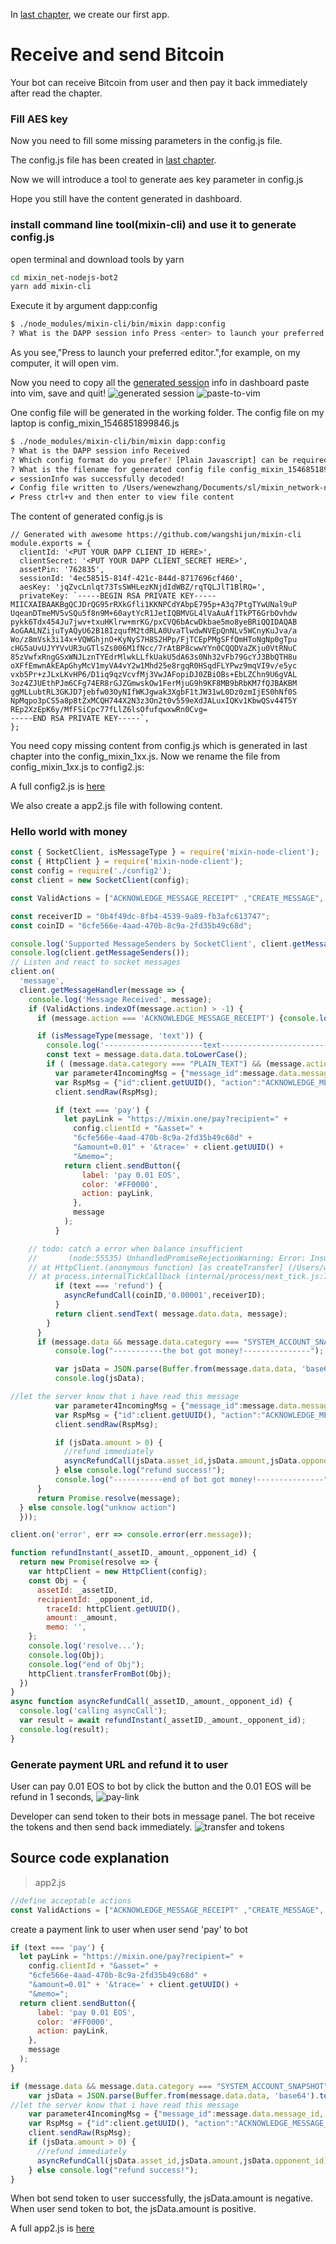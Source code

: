 In [last chapter](https://github.com/wenewzhang/mixin_network-nodejs-bot2/blob/master/README.md), we create our first app.

# Receive and send Bitcoin
Your bot can receive Bitcoin from user and then pay it back immediately after read the chapter.

### Fill AES key
Now you need to fill some missing parameters in the config.js file.

The config.js file has been created in [last chapter](https://github.com/wenewzhang/mixin_network-nodejs-bot2/blob/master/README.md#generate-parameter-for-your-app).

Now we will introduce a tool to generate aes key parameter in config.js

Hope you still have the content generated in dashboard.

### install command line tool(mixin-cli) and use it to generate config.js
open terminal and download tools by yarn
```bash
cd mixin_net-nodejs-bot2
yarn add mixin-cli
```

Execute it by argument dapp:config
```bash
$ ./node_modules/mixin-cli/bin/mixin dapp:config
? What is the DAPP session info Press <enter> to launch your preferred editor.
```
As you see,"Press <enter> to launch your preferred editor.",for example, on my computer, it will open vim.

Now you need to copy all the [generated session](https://mixin-network.gitbook.io/mixin-network/mixin-messenger-app/create-bot-account#generate-session-key-for-your-app) info in dashboard paste into vim, save and quit!
![generated session ](https://github.com/myrual/mixin_network-nodejs-bot2/blob/master/Generated_session_content.png)
![paste-to-vim](https://github.com/wenewzhang/mixin_network-nodejs-bot2/blob/master/paste-to-vim.png)

One config file will be generated in the working folder. The config file on my laptop is config_mixin_1546851899846.js

```bash
$ ./node_modules/mixin-cli/bin/mixin dapp:config
? What is the DAPP session info Received
? Which config format do you prefer? [Plain Javascript] can be required from any js code
? What is the filename for generated config file config_mixin_1546851899846.js
✔︎ sessionInfo was successfully decoded!
✔︎ Config file written to /Users/wenewzhang/Documents/sl/mixin_network-nodejs-bot/config_mixin_1546851899846.js
✔︎ Press ctrl+v and then enter to view file content
```


The content of generated config.js is
```
// Generated with awesome https://github.com/wangshijun/mixin-cli
module.exports = {
  clientId: '<PUT YOUR DAPP CLIENT_ID HERE>',
  clientSecret: '<PUT YOUR DAPP CLIENT_SECRET HERE>',
  assetPin: '762835',
  sessionId: '4ec58515-814f-421c-844d-8717696cf460',
  aesKey: 'jqZvcLnlqt73TsSWHLezKNjdIdWBZ/rqTQLJlT1BlRQ=',
  privateKey: `-----BEGIN RSA PRIVATE KEY-----
MIICXAIBAAKBgQCJDrQG95rRXkGfli1KKNPCdYAbpE795p+A3q7PtgTYwUNal9uP
UqeanDTmeMV5vSQu5f8n9M+60aytYcR1JetIQBMVGL4lVaAuAf1TkPT6GrbOvhdw
pykk6Tdx454Ju7jwv+txuHKlrw+mrKG/pxCVQ6bAcwDkbae5mo8yeBRiQQIDAQAB
AoGAALNZijuTyAQyU62B18IzqufM2tdRLA0UvaTlwdwNVEpQnNLv5WCnyKuJva/a
Wo/z8mVsk3i14x+VQWGhjnO+KyNyS7H8S2HPp/FjTCEpPMgSFfQmHToNgNp0gTpu
cHG5aUvUJYYVvUR3uGTlsZs006M1fNcc/7rAtBP8cwwYYn0CQQDVaZKju0VtRNuC
85zVwfxRngGSxWNJLznTYEdrMlwkLLfkUakU5dA63s0Nh32vFb79GcYJ3BbQTH8u
oXFfEmwnAkEApGhyMcV1myVA4vY2w1Mhd25e8rgqR0HSqdFLYPwz9mqVI9v/e5yc
vxb5Pr+zJLxLKvHP6/D1iq9qzVcvfMj3VwJAFopiDJ0ZBiOBs+EbLZChn9U6gVAL
3oz4ZJUEthPJm6CFg74ER8rGJZGmwskOw1FerMjuG9h9KF8MB9bRbKM7fQJBAKBM
ggMLLubtRL3GKJD7jebfw03OyNIfWKJgwak3XgbF1tJW31wL0Dz0zmIjES0hNf0S
NpMqpo3pCS5a8p8tZxMCQH744X2N3z3On2t0v559eXdJALuxIQKv1KbwQSv44T5Y
REp2XzEpK6y/MfFSiCpc77fLlZ6lsOfufqwxwRn0Cvg=
-----END RSA PRIVATE KEY-----`,
};
```
You need copy missing content from config.js which is generated in last chapter into the config_mixin_1xx.js.  Now we rename the file from config_mixin_1xx.js to config2.js:

A full config2.js is [here](https://github.com/wenewzhang/mixin_network-nodejs-bot2/blob/master/config2.js)

We also create a app2.js file with following content.
### Hello world with money
```javascript
const { SocketClient, isMessageType } = require('mixin-node-client');
const { HttpClient } = require('mixin-node-client');
const config = require('./config2');
const client = new SocketClient(config);

const ValidActions = ["ACKNOWLEDGE_MESSAGE_RECEIPT" ,"CREATE_MESSAGE", "LIST_PENDING_MESSAGES"];

const receiverID = "0b4f49dc-8fb4-4539-9a89-fb3afc613747";
const coinID = "6cfe566e-4aad-470b-8c9a-2fd35b49c68d";

console.log('Supported MessageSenders by SocketClient', client.getMessageSenders());
console.log(client.getMessageSenders());
// Listen and react to socket messages
client.on(
  'message',
  client.getMessageHandler(message => {
    console.log('Message Received', message);
    if (ValidActions.indexOf(message.action) > -1) {
      if (message.action === 'ACKNOWLEDGE_MESSAGE_RECEIPT') {console.log("ignore receipt");return;}

      if (isMessageType(message, 'text')) {
        console.log('----------------------text-------------------------');
        const text = message.data.data.toLowerCase();
        if ( (message.data.category === "PLAIN_TEXT") && (message.action === "CREATE_MESSAGE") ) {
          var parameter4IncomingMsg = {"message_id":message.data.message_id, "status":"READ"};
          var RspMsg = {"id":client.getUUID(), "action":"ACKNOWLEDGE_MESSAGE_RECEIPT", "params":parameter4IncomingMsg};
          client.sendRaw(RspMsg);

          if (text === 'pay') {
            let payLink = "https://mixin.one/pay?recipient=" +
              config.clientId + "&asset=" +
              "6cfe566e-4aad-470b-8c9a-2fd35b49c68d" +
              "&amount=0.01" + '&trace=' + client.getUUID() +
              "&memo=";
            return client.sendButton({
                label: 'pay 0.01 EOS',
                color: '#FF0000',
                action: payLink,
              },
              message
            );
          }

    // todo: catch a error when balance insufficient
    //       (node:55535) UnhandledPromiseRejectionWarning: Error: Insufficient balance.
    // at HttpClient.(anonymous function) [as createTransfer] (/Users/wenewzhang/Documents/sl/mixin_network-nodejs-bot2/node_modules/mixin-node-client/lib/http.js:99:23)
    // at process.internalTickCallback (internal/process/next_tick.js:77:7)
          if (text === 'refund') {
            asyncRefundCall(coinID,'0.00001',receiverID);
          }
          return client.sendText( message.data.data, message);
        }
      }
      if (message.data && message.data.category === "SYSTEM_ACCOUNT_SNAPSHOT") {
          console.log("-----------the bot got money!---------------");

          var jsData = JSON.parse(Buffer.from(message.data.data, 'base64').toString('utf-8'));
          console.log(jsData);

//let the server know that i have read this message
          var parameter4IncomingMsg = {"message_id":message.data.message_id, "status":"READ"};
          var RspMsg = {"id":client.getUUID(), "action":"ACKNOWLEDGE_MESSAGE_RECEIPT", "params":parameter4IncomingMsg};
          client.sendRaw(RspMsg);

          if (jsData.amount > 0) {
            //refund immediately
            asyncRefundCall(jsData.asset_id,jsData.amount,jsData.opponent_id);
          } else console.log("refund success!");
          console.log("-----------end of bot got money!---------------");
      }
      return Promise.resolve(message);
  } else console.log("unknow action")
  }));

client.on('error', err => console.error(err.message));

function refundInstant(_assetID,_amount,_opponent_id) {
  return new Promise(resolve => {
    var httpClient = new HttpClient(config);
    const Obj = {
      assetId: _assetID,
      recipientId: _opponent_id,
        traceId: httpClient.getUUID(),
        amount: _amount,
        memo: '',
    };
    console.log('resolve...');
    console.log(Obj);
    console.log("end of Obj");
    httpClient.transferFromBot(Obj);
  })
}
async function asyncRefundCall(_assetID,_amount,_opponent_id) {
  console.log('calling asyncCall');
  var result = await refundInstant(_assetID,_amount,_opponent_id);
  console.log(result);
}

```
### Generate payment URL and refund it to user
User can pay 0.01 EOS to bot by click the button and the 0.01 EOS will be refund in 1 seconds,
![pay-link](https://github.com/wenewzhang/mixin_network-nodejs-bot2/blob/master/Pay_and_refund_quickly.jpg)

Developer can send token to their bots in message panel. The bot receive the tokens and then send back immediately.
![transfer and tokens](https://github.com/wenewzhang/mixin_network-nodejs-bot2/blob/master/transfer-any-tokens.jpg)

## Source code explanation
> app2.js
```javascript
//define acceptable actions
const ValidActions = ["ACKNOWLEDGE_MESSAGE_RECEIPT" ,"CREATE_MESSAGE", "LIST_PENDING_MESSAGES"];
```

create a payment link to user when user send 'pay' to bot
```javascript
if (text === 'pay') {
  let payLink = "https://mixin.one/pay?recipient=" +
    config.clientId + "&asset=" +
    "6cfe566e-4aad-470b-8c9a-2fd35b49c68d" +
    "&amount=0.01" + '&trace=' + client.getUUID() +
    "&memo=";
  return client.sendButton({
      label: 'pay 0.01 EOS',
      color: '#FF0000',
      action: payLink,
    },
    message
  );
}
```

```javascript
if (message.data && message.data.category === "SYSTEM_ACCOUNT_SNAPSHOT") {
    var jsData = JSON.parse(Buffer.from(message.data.data, 'base64').toString('utf-8'));
//let the server know that i have read this message
    var parameter4IncomingMsg = {"message_id":message.data.message_id, "status":"READ"};
    var RspMsg = {"id":client.getUUID(), "action":"ACKNOWLEDGE_MESSAGE_RECEIPT", "params":parameter4IncomingMsg};
    client.sendRaw(RspMsg);
    if (jsData.amount > 0) {
      //refund immediately
      asyncRefundCall(jsData.asset_id,jsData.amount,jsData.opponent_id);
    } else console.log("refund success!");
}
```
When bot send token to user successfully, the jsData.amount is negative.
When user send token to bot, the jsData.amount is positive.

A full app2.js is [here](https://github.com/wenewzhang/mixin_network-nodejs-bot2/blob/master/app2.js)
